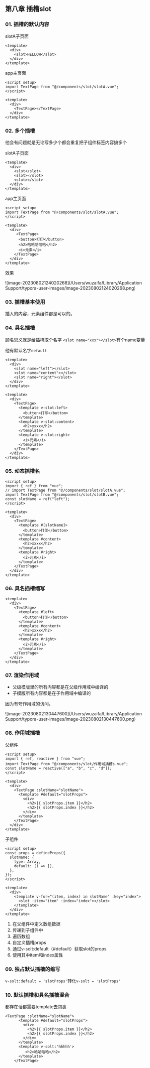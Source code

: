 ## 第八章 插槽slot

### 01. 插槽的默认内容

slotA子页面

```vue
<template>
  <div>
    <slot>HELLOW</slot>
  </div>
</template>
```

app主页面

```vue
<script setup>
import TextPage from "@/components/slot/slotA.vue";
</script>

<template>
  <div>
    <TextPage></TextPage>
  </div>
</template>
```

### 02. 多个插槽

他会有问题就是无论写多少个都会重复把子组件标签内容搞多个

slotA子页面

```vue
<template>
  <div>
    <slot</slot>
    <slot></slot>
    <slot></slot>
  </div>
</template>
```

app主页面

```vue
<script setup>
import TextPage from "@/components/slot/slotA.vue";
</script>

<template>
  <div>
     <TextPage>
      <button>打印</button>
      <h2>哈哈哈哈哈</h2>
      <i>元素</i>
    </TextPage>
  </div>
</template>
```

效果

![image-20230802124020268](/Users/wuzaifa/Library/Application Support/typora-user-images/image-20230802124020268.png)

### 03. 插槽基本使用

插入的内容，元素组件都是可以的。

### 04. 具名插槽

顾名思义就是给插槽取个名字 `<slot name="xxx"></slot>`有个name变量

他有默认名字`default`

```vue
<template>
  <div>
    <slot name="left"></slot>
    <slot name="content"></slot>
    <slot name="right"></slot>
  </div>
</template>
```

```vue
<template>
  <div>
    <TextPage>
      <template v-slot:left>
        <button>打印</button>
      </template>
      <template v-slot:content>
        <h2>xxxx</h2>
      </template>
      <template v-slot:right>
        <i>元素</i>
      </template>
    </TextPage>
  </div>
</template>
```

### 05. 动态插槽名

```vue
<script setup>
import { ref } from "vue";
// import TextPage from "@/components/slot/slotA.vue";
import TextPage from "@/components/slot/slotB.vue";
const slotName = ref("left");
</script>

<template>
  <div>
    <TextPage>
      <template #[slotName]>
        <button>打印</button>
      </template>
      <template #content>
        <h2>xxxx</h2>
      </template>
      <template #right>
        <i>元素</i>
      </template>
    </TextPage>
  </div>
</template>
```

### 06. 具名插槽缩写

```vue
<template>
  <div>
    <TextPage>
      <template #left>
        <button>打印</button>
      </template>
      <template #content>
        <h2>xxxx</h2>
      </template>
      <template #right>
        <i>元素</i>
      </template>
    </TextPage>
  </div>
</template>
```

### 07. 渲染作用域

- 父级模版里的所有内容都是在父级作用域中编译的
- 子模版所有内容都是在子作用域中编译的

因为有夸作用域的访问。

![image-20230802130447600](/Users/wuzaifa/Library/Application Support/typora-user-images/image-20230802130447600.png)

### 08. 作用域插槽

父组件

```vue
<script setup>
import { ref, reactive } from "vue";
import TextPage from "@/components/slot/作用域插槽s.vue";
const slotName = reactive(["a", "b", "c", "d"]);
</script>

<template>
  <div>
    <TextPage :slotName="slotName">
      <template #default="slotProps">
        <div>
          <h2>{{ slotProps.item }}</h2>
          <h2>{{ slotProps.index }}</h2>
        </div>
      </template>
    </TextPage>
  </div>
</template>
```

子组件

```vue
<script setup>
const props = defineProps({
  slotName: {
    type: Array,
    default: () => [],
  },
});
</script>

<template>
  <div>
    <template v-for="(item, index) in slotName" :key="index">
      <slot :item="item" :index="index"></slot>
    </template>
  </div>
</template>
```

1. 在父组件中定义数组数据
2. 传递到子组件中
3. 遍历数组
4. 自定义插槽props
5. 通过v-solt:default（#default）获取slot的props
6. 使用其中item和index属性

### 09. 独占默认插槽的缩写

`v-solt:default = 'slotProps'`转化`v-solt = 'slotProps'`

### 10. 默认插槽和具名插槽混合

都存在话都需要template去包裹

```vue
<TextPage :slotName="slotName">
      <template #default="slotProps">
        <div>
          <h2>{{ slotProps.item }}</h2>
          <h2>{{ slotProps.index }}</h2>
        </div>
      </template>
      <template v-solt:'hhhhh'>
         <h2>哈哈哈哈</h2>
      </template>
    </TextPage>
```


